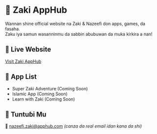 # 🦁 Zaki AppHub

Wannan shine official website na Zaki & Nazeefi don apps, games, da fasaha.  
Zaku iya samun wasanninmu da sabbin abubuwan da muka kirkira a nan!

## 🔗 Live Website
[Visit Zaki AppHub](https://nazy77691.github.io/Zaki_apphub/)

## 📱 App List
- Super Zaki Adventure (Coming Soon)
- Islamic App (Coming Soon)
- Learn with Zaki (Coming Soon)

## 📧 Tuntuɓi Mu
📩 nazeefi.zaki@apphub.com *(canza da real email idan kana da shi)*
